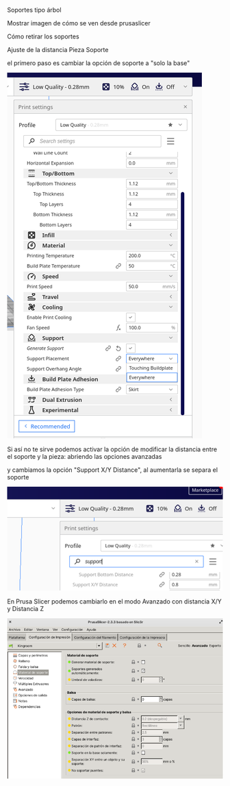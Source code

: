 Soportes tipo árbol

Mostrar imagen de cómo se ven desde prusaslicer


Cómo retirar los soportes

Ajuste de la distancia Pieza Soporte

el primero paso es cambiar la opción de soporte a "solo la base"

![](./images/OpcionesSoportePrusa.png)

Si así no te sirve podemos activar la opción de modificar la distancia entre el soporte y la pieza: abriendo las opciones avanzadas

y cambiamos la opción "Support X/Y Distance", al aumentarla se separa el soporte

![](./images/SoporteAvanzadoCura.png)

En Prusa Slicer podemos cambiarlo en el modo Avanzado con distancia X/Y  y Distancia Z

![](./images/SoporteAvanzadoPrusaSlicer.png)
